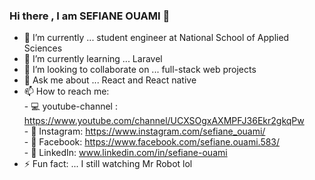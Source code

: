 ### Hi there , I am SEFIANE OUAMI 👋

- 🔭 I’m currently  ... student engineer at National School of Applied Sciences
- 🌱 I’m currently learning ... Laravel
- 👯 I’m looking to collaborate on ... full-stack web projects
- 💬 Ask me about ... React and React native
- 📫 How to reach me: <br />
                 - 💻 youtube-channel : https://www.youtube.com/channel/UCXSOgxAXMPFJ36Ekr2gkqPw <br />
                 - 📸 Instagram: https://www.instagram.com/sefiane_ouami/ <br />
                 - 📱 Facebook: https://www.facebook.com/sefiane.ouami.583/ <br />
                 - 📝 LinkedIn: www.linkedin.com/in/sefiane-ouami <br />
- ⚡ Fun fact: ... I still watching Mr Robot lol

